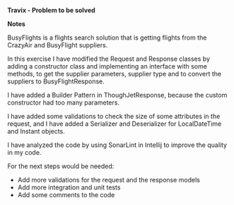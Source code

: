 **Travix - Problem to be solved**

**Notes**

BusyFlights is a flights search solution that is getting flights from the CrazyAir and BusyFlight suppliers.

In this exercise I have modified the Request and Response classes by adding a constructor class and implementing an
interface with some methods, to get the supplier parameters, supplier type and to convert the suppliers to BusyFlightResponse.

I have added a Builder Pattern in ThoughJetResponse, because the custom constructor had too many parameters.

I have added some validations to check the size of some attributes in the request, and I have added a Serializer and Deserializer
for LocalDateTime and Instant objects.

I have analyzed the code by using SonarLint in Intellij to improve the quality in my code.

For the next steps would be needed:
- Add more validations for the request and the response models
- Add more integration and unit tests
- Add some comments to the code